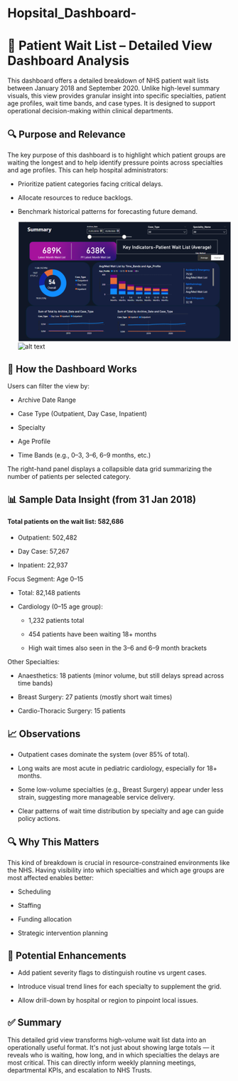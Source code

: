 # Hopsital_Dashboard-
# 📌 Patient Wait List – Detailed View Dashboard Analysis
This dashboard offers a detailed breakdown of NHS patient wait lists between January 2018 and September 2020. Unlike high-level summary visuals, this view provides granular insight into specific specialties, patient age profiles, wait time bands, and case types. It is designed to support operational decision-making within clinical departments.

## 🔍 Purpose and Relevance
The key purpose of this dashboard is to highlight which patient groups are waiting the longest and to help identify pressure points across specialties and age profiles. This can help hospital administrators:

- Prioritize patient categories facing critical delays.

- Allocate resources to reduce backlogs.

- Benchmark historical patterns for forecasting future demand.

  ![alt text](https://github.com/HenryUnaeze/Hopsital_Dashboard-/blob/main/Hospital%20Dashboard%20.png)
  ![alt text](image.jpg)

## 🔧 How the Dashboard Works
Users can filter the view by:

- Archive Date Range

- Case Type (Outpatient, Day Case, Inpatient)

- Specialty

- Age Profile

- Time Bands (e.g., 0–3, 3–6, 6–9 months, etc.)

The right-hand panel displays a collapsible data grid summarizing the number of patients per selected category.

## 📊 Sample Data Insight (from 31 Jan 2018)
#### Total patients on the wait list: 582,686

- Outpatient: 502,482

- Day Case: 57,267

- Inpatient: 22,937

Focus Segment: Age 0–15

- Total: 82,148 patients

- Cardiology (0–15 age group):

   - 1,232 patients total

   - 454 patients have been waiting 18+ months

   - High wait times also seen in the 3–6 and 6–9 month brackets

Other Specialties:

- Anaesthetics: 18 patients (minor volume, but still delays spread across time bands)

- Breast Surgery: 27 patients (mostly short wait times)

- Cardio-Thoracic Surgery: 15 patients

## 📈 Observations
- Outpatient cases dominate the system (over 85% of total).

- Long waits are most acute in pediatric cardiology, especially for 18+ months.

- Some low-volume specialties (e.g., Breast Surgery) appear under less strain, suggesting more manageable service delivery.

- Clear patterns of wait time distribution by specialty and age can guide policy actions.

## 🔍 Why This Matters
This kind of breakdown is crucial in resource-constrained environments like the NHS. Having visibility into which specialties and which age groups are most affected enables better:

- Scheduling

- Staffing

- Funding allocation

- Strategic intervention planning

## 🚧 Potential Enhancements
- Add patient severity flags to distinguish routine vs urgent cases.

- Introduce visual trend lines for each specialty to supplement the grid.

- Allow drill-down by hospital or region to pinpoint local issues.

## ✅ Summary
This detailed grid view transforms high-volume wait list data into an operationally useful format. It's not just about showing large totals — it reveals who is waiting, how long, and in which specialties the delays are most critical. This can directly inform weekly planning meetings, departmental KPIs, and escalation to NHS Trusts.
